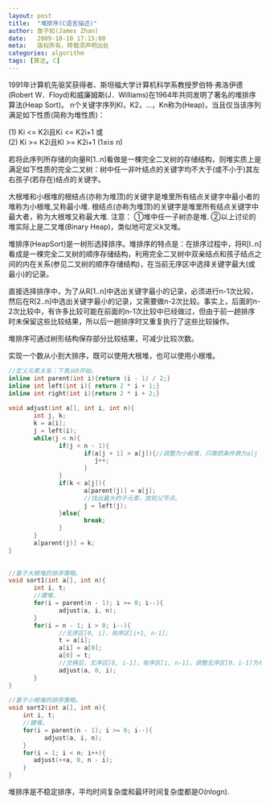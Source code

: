 ```yaml
---
layout: post
title:  "堆排序(C语言描述)"
author: 詹子知(James Zhan)
date:   2009-10-10 17:15:00
meta:   版权所有，转载须声明出处
categories: algorithm
tags: [算法, C]
---
```


1991年计算机先驱奖获得者、斯坦福大学计算机科学系教授罗伯特·弗洛伊德(Robert W．Floyd)和威廉姆斯(J．Williams)在1964年共同发明了著名的堆排序算法(Heap Sort)。
n个关键字序列Kl，K2，…，Kn称为(Heap)，当且仅当该序列满足如下性质(简称为堆性质)：

(1) Ki <= K2i且Ki <= K2i+1 或    
(2) Ki >= K2i且KI >= K2i+1 (1≤i≤ n)

若将此序列所存储的向量R[1..n]看做是一棵完全二叉树的存储结构，则堆实质上是满足如下性质的完全二叉树：树中任一非叶结点的关键字均不大于(或不小于)其左右孩子(若存在)结点的关键字。

大根堆和小根堆的根结点(亦称为堆顶)的关键字是堆里所有结点关键字中最小者的堆称为小根堆,又称最小堆. 根结点(亦称为堆顶)的关键字是堆里所有结点关键字中最大者，称为大根堆又称最大堆. 注意： ①堆中任一子树亦是堆. ②以上讨论的堆实际上是二叉堆(Binary Heap)，类似地可定义k叉堆。

堆排序(HeapSort)是一树形选择排序。堆排序的特点是：在排序过程中，将R[l..n]看成是一棵完全二叉树的顺序存储结构，利用完全二叉树中双亲结点和孩子结点之间的内在关系(参见二叉树的顺序存储结构)，在当前无序区中选择关键字最大(或最小)的记录。

直接选择排序中，为了从R[1..n]中选出关键字最小的记录，必须进行n-1次比较，然后在R[2..n]中选出关键字最小的记录，又需要做n-2次比较。事实上，后面的n-2次比较中，有许多比较可能在前面的n-1次比较中已经做过，但由于前一趟排序时未保留这些比较结果，所以后一趟排序时又重复执行了这些比较操作。

堆排序可通过树形结构保存部分比较结果，可减少比较次数。
     
实现一个数从小到大排序，既可以使用大根堆，也可以使用小根堆。
 
 
~~~c
//定义元素关系：下表从0开始。
inline int parent(int i){return (i - 1) / 2;}
inline int left(int i){ return 2 * i + 1;}
inline int right(int i){return 2 * i + 2;}
 
void adjust(int a[], int i, int n){
       int j, k;
       k = a[i];
       j = left(i);
       while(j < n){
              if(j < n - 1){
                     if(a[j + 1] > a[j]){//调整为小根堆，只需把条件换为a[j + 1] < a[j]
                        j++;
                     }                    
              }
              if(k < a[j]){
                     a[parent(j)] = a[j];
                     //找出最大的子元素，放到父节点。
                     j = left(j);
              }else{
                     break;
              }                  
       }    
       a[parent(j)] = k;    
}
 
 
//基于大根堆的排序策略。
void sort1(int a[], int n){
       int i, t;
       //建堆。
       for(i = parent(n - 1); i >= 0; i--){
              adjust(a, i, n);
       }
       for(i = n - 1; i > 0; i--){
              //无序区[0, i]，有序区[i+1, n-1];
              t = a[i];
              a[i] = a[0];
              a[0] = t;
              //交换后，无序区[0, i-1]，有序区[i, n-1]，调整无序区[0，i-1]为堆。
              adjust(a, 0, i);
       }
}
 
//基于小根堆的排序策略。
void sort2(int a[], int n){
    int i, t;
    //建堆。
    for(i = parent(n - 1); i >= 0; i--){
          adjust(a, i, n);
    }
    for(i = 1; i < n; i++){
       adjust(++a, 0, n - i);
    }
}
~~~

堆排序是不稳定排序，平均时间复杂度和最坏时间复杂度都是O(nlogn).